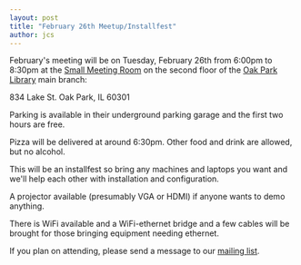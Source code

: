 ```yaml
---
layout: post
title: "February 26th Meetup/Installfest"
author: jcs
---
```


February's meeting will be on
Tuesday, February 26th
from
6:00pm to 8:30pm
at
the
[Small Meeting Room](https://oppl.org/services/meeting-spaces/small-meeting-room/)
on the second floor of the
[Oak Park Library](https://oppl.org/visit/)
main branch:

834 Lake St.
Oak Park, IL 60301

Parking is available in their underground parking garage and the first two
hours are free.

Pizza will be delivered at around 6:30pm.
Other food and drink are allowed, but no alcohol.

This will be an installfest so bring any machines and laptops you want and
we'll help each other with installation and configuration.

A projector available (presumably VGA or HDMI) if anyone wants to demo
anything.

There is WiFi available and a WiFi-ethernet bridge and a few cables will be
brought for those bringing equipment needing ethernet.

If you plan on attending, please send a message to our
[mailing list](https://groups.io/g/chibug).
